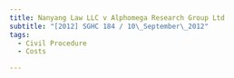 ```yaml
---
title: Nanyang Law LLC v Alphomega Research Group Ltd
subtitle: "[2012] SGHC 184 / 10\_September\_2012"
tags:
  - Civil Procedure
  - Costs

---
```


